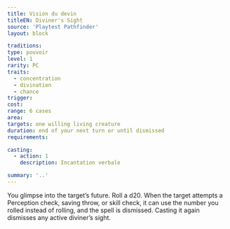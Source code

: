 ```yaml
---
title: Vision du devin
titleEN: Diviner's Sight
source: 'Playtest Pathfinder'
layout: block

traditions:
type: pouvoir
level: 1
rarity: PC
traits:
  - concentration
  - divination
  - chance
trigger: 
cost: 
range: 6 cases
area: 
targets: one willing living creature
duration: end of your next turn or until dismissed
requirements: 

casting:
  - action: 1
    description: Incantation verbale

summary: '..'
---
```

You glimpse into the target’s future. Roll a d20. When the target attempts a Perception check, saving throw, or skill check, it can use the number you rolled instead of rolling, and the spell is dismissed. Casting it again dismisses any active diviner’s sight.